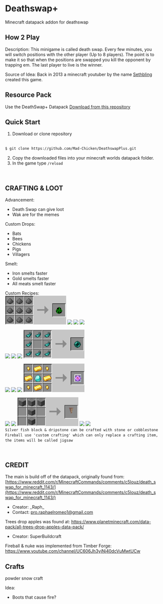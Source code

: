 # Deathswap+

Minecraft datapack addon for deathswap

## How 2 Play

Description: This minigame is called death swap. Every few minutes, you will switch positions with the other player (Up to 8 players). The point is to make it so that when
the positions are swapped you kill the opponent by trapping em. The last player to live is the winner.

Source of Idea: Back in 2013 a minecraft youtuber by the name [Sethbling](https://www.youtube.com/channel/UC8aG3LDTDwNR1UQhSn9uVrw) created this game.

## Resource Pack

Use the DeathSwap+ Datapack
[Download from this repository](https://github.com/andrew-aiken/DeathswapPlus/tree/version/1.19/ReasourcePack)

## Quick Start

1. Download or clone repository

```sh

$ git clone https://github.com/Mad-Chicken/DeathswapPlus.git

```

2. Copy the downloaded files into your minecraft worlds datapack folder.
3. In the game type `/reload`

<br>

## CRAFTING & LOOT

Advancement:

- Death Swap can give loot
- Wak are for the memes

Custom Drops:

- Bats
- Bees
- Chickens
- Pigs
- Villagers

Smelt:

- Iron smelts faster
- Gold smelts faster
- All meats smelt faster


Custom Recipes:   
<img src="githubImages/CreeperEgg.png" width="200"> <img src="githubImages/SpiderEgg.png" width="200"> <img src="githubImages/SkeletonEgg.png" width="200"> <img src="githubImages/ZombieEgg.png" width="200">

<img src="githubImages/Wool2String.png" width="200"> <img src="githubImages/leather2rotton.png" width="175"> <img src="githubImages/ender2chorus.png" width="200"> <img src="githubImages/Enderpearl.png" width="200">

<img src="githubImages/cobweb.png" width="200"> <img src="githubImages/Spawner.png" width="200"> <img src="githubImages/Elytra.png" width="200"> <img src="githubImages/EndCrystal.png" width="200">

<img src="githubImages/TNT.png" width="200"> <img src="githubImages/Totem.png" width="200"> <img src="githubImages/DripStone.png" width="200"> <img src="githubImages/Fireball.png" width="200"> <img src="githubImages/Silver_fish.png" width="200"><br>
`Silver fish block & dripstone can be crafted with stone or cobblestone`<br>
`Fireball use 'custom crafting' which can only replace a crafting item, the items will be called jigsaw`

<br>

## CREDIT

The main is build off of the datapack, originally found from:
[https://www.reddit.com/r/MinecraftCommands/comments/c5louz/death_swap_for_minecraft_1143/](https://www.reddit.com/r/MinecraftCommands/comments/c5louz/death_swap_for_minecraft_1143/)

- Creator: \_Raph\_
- Contact: pro.raphaelromeo1@gmail.com

Trees drop apples was found at: https://www.planetminecraft.com/data-pack/all-trees-drop-apples-data-pack/

- Creator: SuperBuildcraft

Fireball & nuke was implemented from Timber Forge:
https://www.youtube.com/channel/UC606Jh3yjNj40dcVuMwtUCw

## Crafts

powder snow
  craft


Idea:

- Boots that cause fire?
